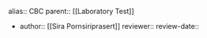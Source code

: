alias:: CBC
parent:: [[Laboratory Test]]

- author:: [[Sira Pornsiriprasert]] 
  reviewer::
  review-date::